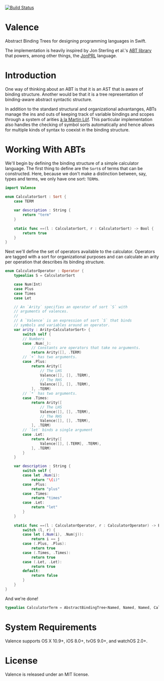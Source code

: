  [![Build Status](https://travis-ci.org/typelift/Valence.svg?branch=master)](https://travis-ci.org/typelift/Valence)

# Valence

Abstract Binding Trees for designing programming languages in Swift.

The implementation is heavily inspired by Jon Sterling et al.'s 
[ABT library](https://github.com/RedPRL/sml-typed-abts) that powers, among other
things, the [JonPRL](https://github.com/RedPRL/sml-redprl) language.

# Introduction

One way of thinking about an ABT is that it is an AST that is aware of binding
structure.  Another would be that it is a tree representation of binding-aware
abstract syntactic structure.

In addition to the standard structural and organizational advantanges, ABTs 
manage the ins and outs of keeping track of variable bindings and scopes through
a system of arities [à la Martin
Löf](http://www.cse.chalmers.se/research/group/logic/book/book.pdf).  This
particular implementation also handles the checking of symbol sorts
automatically and hence allows for multiple kinds of syntax to coexist in
the binding structure.

# Working With ABTs

We'll begin by defining the binding structure of a simple calculator language.  The
first thing to define are the `Sort`s of terms that can be constructed.  Here, because
we don't make a distinction between, say, types and terms, we only have one sort: `TERM`s.

```swift
import Valence

enum CalculatorSort : Sort {
	case TERM
	
	var description : String {
		return "term"
	}
	
	static func ==(l : CalculatorSort, r : CalculatorSort) -> Bool {
		return true
	}
}
```

Next we'll define the set of operators available to the calculator.  Operators
are tagged with a sort for organizational purposes and can calculate an arity
per operation that describes its binding structure.

```swift
enum CalculatorOperator : Operator {
	typealias S = CalculatorSort

	case Num(Int)
	case Plus
	case Times
	case Let

	// An `Arity` specifies an operator of sort `S` with 
	// arguments of valences.
	//
	// A `Valence` is an expression of sort `S` that binds 
	// symbols and variables around an operator.
	var arity : Arity<CalculatorSort> {
		switch self {
		// Numbers
		case .Num(_):
			// Constants are operators that take no arguments.
			return Arity([], .TERM)
		// `+` has two arguments.
		case .Plus:
			return Arity([
				// The LHS
				Valence([], [], .TERM),
				// The RHS
				Valence([], [], .TERM),
			], .TERM)
		// `*` has two arguments.
		case .Times:
			return Arity([
				// The LHS
				Valence([], [], .TERM),
				// The RHS
				Valence([], [], .TERM),
			], .TERM)
		// `let` binds a single argument 
		case .Let:
			return Arity([
				Valence([], [.TERM], .TERM),
			], .TERM)
		}
	}

	var description : String {
		switch self {
		case let .Num(i):
			return "\(i)"
		case .Plus:
			return "plus"
		case .Times:
			return "times"
		case .Let:
			return "let"
		}
	}
	
	static func ==(l : CalculatorOperator, r : CalculatorOperator) -> Bool {
		switch (l, r) {
		case let (.Num(i), .Num(j)):
			return i == j
		case (.Plus, .Plus):
			return true
		case (.Times, .Times):
			return true
		case (.Let, .Let):
			return true
		default:
			return false
		}
	}
}
```

And we're done!

```swift
typealias CalculatorTerm = AbstractBindingTree<Named, Named, Named, CalculatorOperator, ()>
```

# System Requirements

Valence supports OS X 10.9+, iOS 8.0+, tvOS 9.0+, and watchOS 2.0+.

# License

Valence is released under an MIT license.


